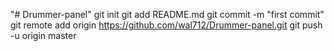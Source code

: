 "# Drummer-panel"  git init git add README.md git commit -m "first commit" git remote add origin https://github.com/wal712/Drummer-panel.git git push -u origin master
